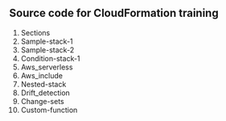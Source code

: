 ## Source code for CloudFormation training

1. Sections
2. Sample-stack-1
3. Sample-stack-2
4. Condition-stack-1
5. Aws_serverless
6. Aws_include
7. Nested-stack
8. Drift_detection
9. Change-sets
10. Custom-function

